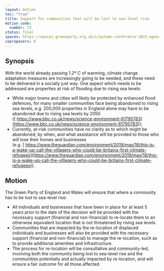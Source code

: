 ```yaml
---
layout: motion
toc: "true"
title: Support for communities that will be lost to sea-level rise
motion_code:
  number: 72
status: final
spaces: https://spaces.greenparty.org.uk/s/autumn-conference-2023-agenda-forum/post/post/view?id=11177
coproposers: 0
---
```

## **Synopsis**

With the world already passing 1.2º C of warming, climate change adaptation measures are increasingly going to be needed, and these need to be delivered in a socially just way. One aspect which needs to be addressed are properties at risk of flooding due to rising sea levels:

* While major towns and cities will likely be protected by enhanced flood defences, for many smaller communities face being abandoned to rising sea levels, e.g. 200,000 properties in England alone may have to be abandoned due to rising sea levels by 2050 ([ https://www.bbc.co.uk/news/science-environment-61795783](https://www.bbc.co.uk/news/science-environment-61795783));
* Currently, at-risk communities have no clarity as to which might be abandoned, by when, and what assistance will be provided to those who will lose their homes and businesses (e.g. [ https://www.theguardian.com/environment/2019/may/18/this-is-a-wake-up-call-the-villagers-who-could-be-britains-first-climate-refugees](https://www.theguardian.com/environment/2019/may/18/this-is-a-wake-up-call-the-villagers-who-could-be-britains-first-climate-refugees)).

## **Motion**

The Green Party of England and Wales will ensure that where a community has to be lost to sea-level rise:

* All individuals and businesses that have been in place for at least 5 years prior to the date of the decision will be provided with the necessary support (financial and non-financial) to re-locate them to an otherwise equivalent location that is not threatened by rising sea levels.
* Communities that are impacted by the re-location of displaced individuals and businesses will also be provided with the necessary support (financial and non-financial) to manage the re-location, such as to provide additional amenities and infrastructure.
* The process for re-location will be consultative and community-led, involving both the community being lost to sea-level rise and the communities potentially and actually impacted by re-location, and will ensure a fair outcome for all those affected.